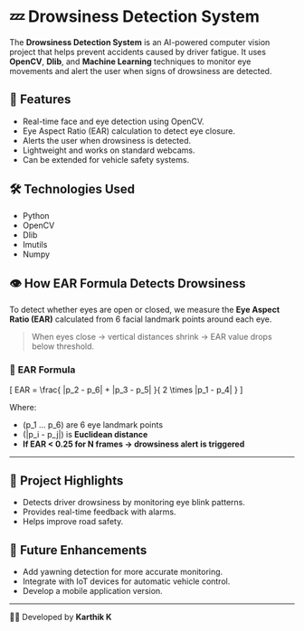 # 💤 Drowsiness Detection System

The **Drowsiness Detection System** is an AI-powered computer vision project that helps prevent accidents caused by driver fatigue. It uses **OpenCV**, **Dlib**, and **Machine Learning** techniques to monitor eye movements and alert the user when signs of drowsiness are detected.

## 🚀 Features
- Real-time face and eye detection using OpenCV.
- Eye Aspect Ratio (EAR) calculation to detect eye closure.
- Alerts the user when drowsiness is detected.
- Lightweight and works on standard webcams.
- Can be extended for vehicle safety systems.

## 🛠️ Technologies Used
- Python  
- OpenCV  
- Dlib  
- Imutils  
- Numpy  

## 👁️ How EAR Formula Detects Drowsiness

To detect whether eyes are open or closed, we measure the **Eye Aspect Ratio (EAR)** calculated from 6 facial landmark points around each eye.

> When eyes close → vertical distances shrink → EAR value drops below threshold.

### 📐 **EAR Formula**

\[
EAR = \frac{ \|p_2 - p_6\| + \|p_3 - p_5\| }{ 2 \times \|p_1 - p_4\| }
\]

Where:  
- \(p_1 ... p_6\) are 6 eye landmark points  
- \(\|p_i - p_j\|\) is **Euclidean distance**  
- **If EAR < 0.25 for N frames → drowsiness alert is triggered**

---

## 📌 Project Highlights
- Detects driver drowsiness by monitoring eye blink patterns.  
- Provides real-time feedback with alarms.  
- Helps improve road safety.  

## 📂 Future Enhancements
- Add yawning detection for more accurate monitoring.  
- Integrate with IoT devices for automatic vehicle control.  
- Develop a mobile application version.  

---
👨‍💻 Developed by **Karthik K**
